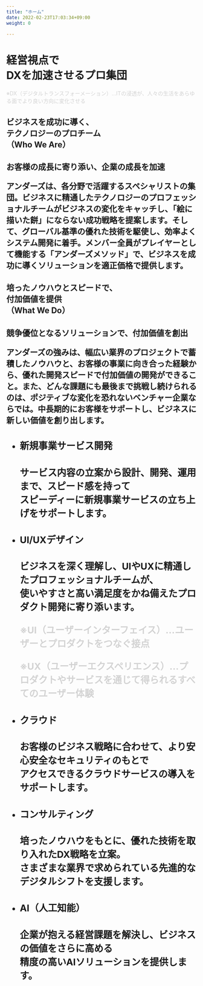 ```yaml
---
title: "ホーム"
date: 2022-02-23T17:03:34+09:00
weight: 0
 
---
```


<div class="mb-96">

<h1 class="text-3xl lg:text-7xl font-black mb-8">経営視点で<br class="pc_visible">DXを加速させるプロ集団</h1>

<font class="text-xs lg:text-base" color="lightgray">※DX（デジタルトランスフォーメーション）…ITの浸透が、人々の生活をあらゆる面でより良い方向に変化させる</font>  

</div>

<div class="mb-72">

<h2 class="text-2xl lg:text-5xl font-extrabold">ビジネスを成功に導く、<br class="pc_visible">テクノロジーのプロチーム<br>（Who We Are）<h2>

<p class="text-xl lg:text-4xl font-bold mt-20 mb-10">お客様の成長に寄り添い、企業の成長を加速</p>

<p class="lg:w-11/12">アンダーズは、各分野で活躍するスペシャリストの集団。ビジネスに精通したテクノロジーのプロフェッショナルチームがビジネスの変化をキャッチし、「絵に描いた餅」にならない成功戦略を提案します。そして、グローバル基準の優れた技術を駆使し、効率よくシステム開発に着手。メンバー全員がプレイヤーとして機能する「アンダーズメソッド」で、ビジネスを成功に導くソリューションを適正価格で提供します。</p>

</div>

<div class="mb-40">

<h2 class="text-2xl lg:text-5xl font-extrabold">培ったノウハウとスピードで、<br>付加価値を提供<br>（What We Do）<h2>

<p class="text-xl lg:text-4xl font-bold mt-20 mb-10">競争優位となるソリューションで、付加価値を創出</p>

<p class="lg:w-11/12">アンダーズの強みは、幅広い業界のプロジェクトで蓄積したノウハウと、お客様の事業に向き合った経験から、優れた開発スピードで付加価値の開発ができること。また、どんな課題にも最後まで挑戦し続けられるのは、ポジティブな変化を恐れないベンチャー企業ならでは。中長期的にお客様をサポートし、ビジネスに新しい価値を創り出します。</p>

<ul class="mt-40">

<li class="mb-16">

<h3 class="taxt-xl lg:text-3xl font-bold">新規事業サービス開発<h3>
<p class="my-4 lg:w-11/12">サービス内容の立案から設計、開発、運用まで、スピード感を持って<br class="pc_visible">スピーディーに新規事業サービスの立ち上げをサポートします。</p>

</li>

<li class="mb-16">

<h3 class="taxt-xl lg:text-3xl font-bold">UI/UXデザイン<h3>
<p class="my-4 lg:w-11/12">ビジネスを深く理解し、UIやUXに精通したプロフェッショナルチームが、<br class="pc_visible">使いやすさと高い満足度をかね備えたプロダクト開発に寄り添います。</p>  

 <font class="text-xs lg:text-base" color="lightgray">※UI（ユーザーインターフェイス）…ユーザーとプロダクトをつなぐ接点</font> 

 <font class="text-xs lg:text-base" color="lightgray">※UX（ユーザーエクスペリエンス）…プロダクトやサービスを通じて得られるすべてのユーザー体験</font>

</li>

<li class="mb-16">

<h3 class="taxt-xl lg:text-3xl font-bold">クラウド<h3>
<p class="my-4 lg:w-11/12">お客様のビジネス戦略に合わせて、より安心安全なセキュリティのもとで<br class="pc_visible">アクセスできるクラウドサービスの導入をサポートします。</p>

</li>

<li class="mb-16">

<h3 class="taxt-xl lg:text-3xl font-bold">コンサルティング<h3>
<p class="my-4 lg:w-11/12">培ったノウハウをもとに、優れた技術を取り入れたDX戦略を立案。<br class="pc_visible"> さまざまな業界で求められている先進的なデジタルシフトを支援します。</p>

</li>

<li>

<h3 class="taxt-xl lg:text-3xl font-bold">AI（人工知能）<h3>
<p class="my-4 lg:w-11/12">企業が抱える経営課題を解決し、ビジネスの価値をさらに高める<br class="pc_visible">精度の高いAIソリューションを提供します。</p>

</li>

</ul>

</div>
